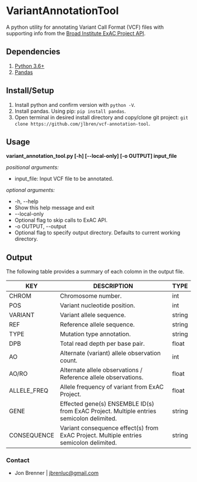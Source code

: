 # VariantAnnotationTool

A python utility for annotating Variant Call Format (VCF) files with supporting info from the [Broad Institute ExAC Project API](http://exac.hms.harvard.edu/). 

## Dependencies

1. [Python 3.6+](https://www.python.org/downloads/)
2. [Pandas](http://pandas.pydata.org/pandas-docs/stable/install.html)

## Install/Setup

1. Install python and confirm version with `python -V`.
2. Install pandas. Using pip: `pip install pandas`.
3. Open terminal in desired install directory and copy/clone git project: `git clone https://github.com/jlbren/vcf-annotation-tool`.

## Usage 
**variant_annotation_tool.py [-h] [--local-only] [-o OUTPUT] input_file**

*positional arguments:*      
* input_file: Input VCF file to be annotated.

*optional arguments:*                  
  * -h, --help
   * Show this help message and exit
  * --local-only
   * Optional flag to skip calls to ExAC API.
  * -o OUTPUT, --output
   * Optional flag to specify output directory. Defaults to current working directory.
## Output

The following table provides a summary of each colomn in the output file. 

| KEY         | DESCRIPTION                                                                              | TYPE   |
|-------------|------------------------------------------------------------------------------------------|--------|
| CHROM       | Chromosome number.                                                                       | int    |
| POS         | Variant nucleotide position.                                                             | int    |
| VARIANT     | Variant allele sequence.                                                                 | string |
| REF         | Reference allele sequence.                                                               | string |
| TYPE        | Mutation type annotation.                                                                | string |
| DPB         | Total read depth per base pair.                                                          | float  |
| AO          | Alternate (variant) allele observation count.                                            | int    |
| AO/RO       | Alternate allele observations / Reference allele observations.                           | float  |
| ALLELE_FREQ | Allele frequency of variant from ExAC Project.                                           | float  |
| GENE        | Effected gene(s) ENSEMBLE ID(s) from ExAC Project. Multiple entries semicolon delimited. | string |
| CONSEQUENCE | Variant consequence effect(s) from ExAC Project. Multiple entries semicolon delimited.   | string |

### Contact

* Jon Brenner | jbrenluc@gmail.com 
